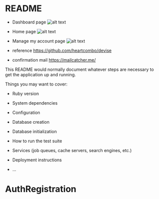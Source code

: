 # README

* Dashboard page
 ![alt text](https://github.com/Lobana-sky/AuthRegistration/blob/main/dashboard.png)

* Home page
![alt text](https://github.com/Lobana-sky/AuthRegistration/blob/main/Home%20Page.png)

* Manage my account page
![alt text](https://github.com/Lobana-sky/AuthRegistration/blob/main/managemyaccount.png)


* reference
https://github.com/heartcombo/devise

* confirmation mail
https://mailcatcher.me/

This README would normally document whatever steps are necessary to get the
application up and running.

Things you may want to cover:

* Ruby version

* System dependencies

* Configuration

* Database creation

* Database initialization

* How to run the test suite

* Services (job queues, cache servers, search engines, etc.)

* Deployment instructions

* ...
# AuthRegistration
